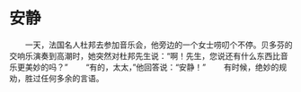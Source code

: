 # 安静
　　一天，法国名人杜邦去参加音乐会，他旁边的一个女士唠叨个不停。贝多芬的交响乐演奏到高潮时，她突然对杜邦先生说：“啊！先生，您说还有什么东西比音乐更美妙的吗？” 
　　“有的，太太，”他回答说：“安静！” 
　　有时候，绝妙的规劝，胜过任何多余的言语。
 